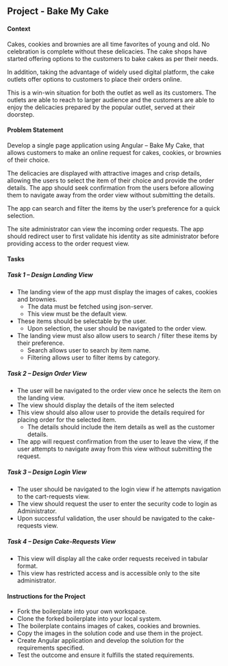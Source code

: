 ## Project - Bake My Cake
#### Context

Cakes, cookies and brownies are all time favorites of young and old. No celebration is complete without these delicacies. The cake shops have started offering options to the customers to bake cakes as per their needs.

In addition, taking the advantage of widely used digital platform, the cake outlets offer options to customers to place their orders online. 

This is a win-win situation for both the outlet as well as its customers. The outlets are able to reach to larger audience and the customers are able to enjoy the delicacies prepared by the popular outlet, served at their doorstep.

#### Problem Statement

Develop a single page application using Angular – Bake My Cake, that allows customers to make an online request for cakes, cookies, or brownies of their choice. 

The delicacies are displayed with attractive images and crisp details, allowing the users to select the item of their choice and provide the order details. The app should seek confirmation from the users before allowing them to navigate away from the order view without submitting the details.​

The app can search and filter the items by the user’s preference for a quick selection. 

The site administrator can view the incoming order requests.​ The app should redirect user to first validate his identity as site administrator before providing access to the order request view.​

#### Tasks

##### Task 1 – Design Landing View

- The landing view of the app must display the images of cakes, cookies and brownies.
    - The data must be fetched using json-server.
    - This view must be the default view.
- These items should be selectable by the user.
    - Upon selection, the user should be navigated to the order view.
- The landing view must also allow users to search / filter these items by their preference.
    - Search allows user to search by item name.
    - Filtering allows user to filter items by category.

##### Task 2 – Design Order View

- The user will be navigated to the order view once he selects the item on the landing view.
- The view should display the details of the item selected
- This view should also allow user to provide the details required for placing order for the selected item.
    - The details should include the item details as well as the customer details.
- The app will request confirmation from the user to leave the view, if the user attempts to navigate away from this view without submitting the request.

##### Task 3 – Design Login View

- The user should be navigated to the login view if he attempts navigation to the cart-requests view.
- The view should request the user to enter the security code to login as Administrator.
- Upon successful validation, the user should be navigated to the cake-requests view.

##### Task 4 – Design Cake-Requests View

- This view will display all the cake order requests received in tabular format.
- This view has restricted access and is accessible only to the site administrator.

#### Instructions for the Project

- Fork the boilerplate into your own workspace.​​​​​​
- Clone the forked boilerplate into your local system.
- The boilerplate contains images of cakes, cookies and brownies.
- Copy the images in the solution code and use them in the project.
- Create Angular application and develop the solution for the requirements specified.
- ​Test the outcome and ensure it fulfills the stated requirements.​​
